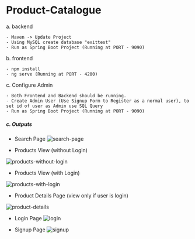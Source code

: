 # Product-Catalogue

a. backend

    - Maven -> Update Project
    - Using MySQL create database "exittest"
    - Run as Spring Boot Project (Running at PORT - 9090)

b. frontend

    - npm install
    - ng serve (Running at PORT - 4200)

c. Configure Admin

    - Both Frontend and Backend should be running.
    - Create Admin User (Use Signup Form to Register as a normal user), to set id of user as Admin use SQL Query
    - Run as Spring Boot Project (Running at PORT - 9090)

##### c. Outputs

- Search Page
![search-page](https://github.com/CoderPricee/Product-Catalogue-Website-/assets/68705551/ce8fc4a9-1afb-4701-9eb6-183e40b67df0)

- Products View (without Login)

![products-without-login](https://github.com/CoderPricee/Product-Catalogue-Website-/assets/68705551/a70b0782-c82c-41d2-99a0-8c1d0151e1fb)
- Products View (with Login)

![products-with-login](https://github.com/CoderPricee/Product-Catalogue-Website-/assets/68705551/48e841ed-c094-49a8-ab47-a598f825b8f6)
- Product Details Page (view only if user is login)

![product-details](https://github.com/CoderPricee/Product-Catalogue-Website-/assets/68705551/f1e8c28b-809f-46c6-a88e-58a678bfe89d)
- Login Page
![login](https://github.com/CoderPricee/Product-Catalogue-Website-/assets/68705551/052d0c3c-56a5-49cf-a7e8-a6178d4ca07a)

- Signup Page
![signup](https://github.com/CoderPricee/Product-Catalogue-Website-/assets/68705551/036a50f9-ef23-41e3-b1f3-8e0c13686f51)

